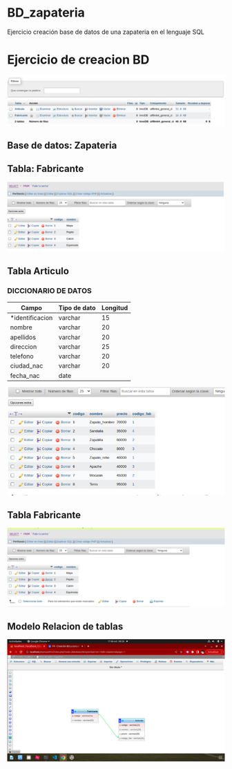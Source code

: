 # BD_zapateria
Ejercicio creación base de datos de una zapateria en el lenguaje SQL

# Ejercicio de creacion BD 
![Tabla Creadas](/img/tablas_creadas.png)

## Base de datos: Zapateria
## Tabla: Fabricante

![Tabla Fabricante](/img/tabla_fabricante.png)


## Tabla Articulo
### DICCIONARIO DE DATOS
|Campo|Tipo de dato|Longitud|
|-----|------------|--------|
|*identificacion|varchar|15|
|nombre|varchar|20|
|apellidos|varchar|20|
|direccion|varchar|25|
|telefono|varchar|20|
|ciudad_nac|varchar|20|
|fecha_nac|date||

![Articulo ](/img/articulo.png)




## Tabla Fabricante

![Fabricante ](/img/fabricante.png)



## Modelo Relacion de tablas 

![ Relacion ](/img/relacion.png)
